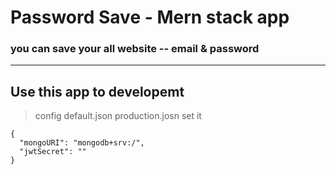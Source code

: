 # Password Save - Mern stack app

### you can save your all website -- email & password

----

## Use this app to developemt

> config default.json production.josn set it
```
{
  "mongoURI": "mongodb+srv:/",
  "jwtSecret": ""
}
``` 
